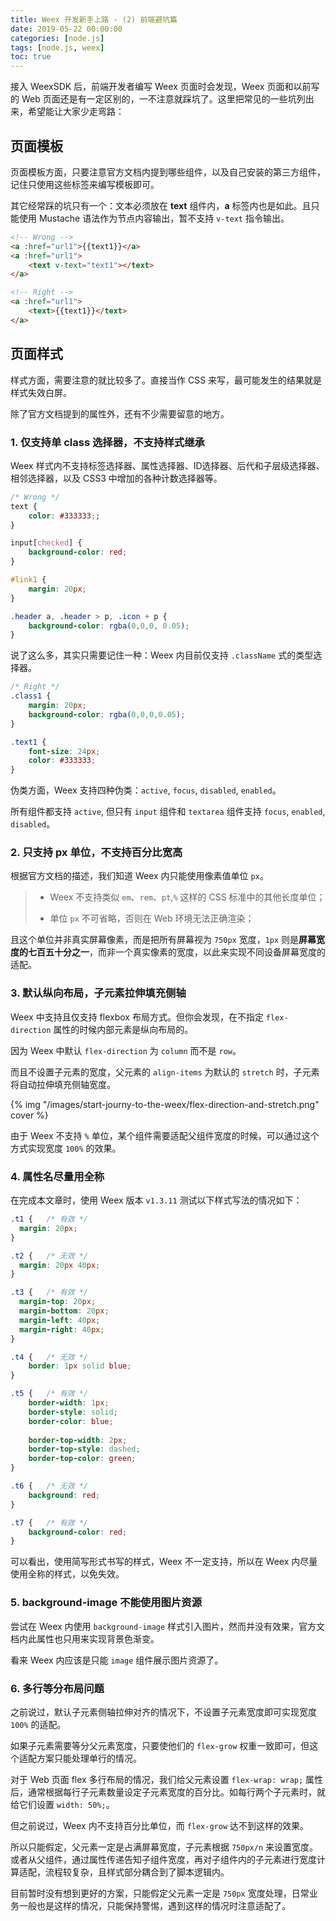 ```yaml
---
title: Weex 开发新手上路 - (2) 前端避坑篇
date: 2019-05-22 00:00:00
categories: [node.js]
tags: [node.js, weex]
toc: true
---
```


接入 WeexSDK 后，前端开发者编写 Weex 页面时会发现，Weex 页面和以前写的 Web 页面还是有一定区别的，一不注意就踩坑了。这里把常见的一些坑列出来，希望能让大家少走弯路：

<!-- more -->

## 页面模板

页面模板方面，只要注意官方文档内提到哪些组件，以及自己安装的第三方组件，记住只使用这些标签来编写模板即可。

其它经常踩的坑只有一个：文本必须放在 **text** 组件内，**a** 标签内也是如此。且只能使用 Mustache 语法作为节点内容输出，暂不支持 `v-text` 指令输出。

```html
<!-- Wrong -->
<a :href="url1">{{text1}}</a>
<a :href="url1">
    <text v-text="text1"></text>
</a>
```

```html
<!-- Right -->
<a :href="url1">
    <text>{{text1}}</text>
</a>
```

## 页面样式

样式方面，需要注意的就比较多了。直接当作 CSS 来写，最可能发生的结果就是样式失效白屏。

除了官方文档提到的属性外，还有不少需要留意的地方。

### 1. 仅支持单 class 选择器，不支持样式继承

Weex 样式内不支持标签选择器、属性选择器、ID选择器、后代和子层级选择器、相邻选择器，以及 CSS3 中增加的各种计数选择器等。

```css
/* Wrong */
text {
    color: #333333;;
}

input[checked] {
    background-color: red;
}

#link1 {
    margin: 20px;
}

.header a, .header > p, .icon + p {
    background-color: rgba(0,0,0, 0.05);
}
```

说了这么多，其实只需要记住一种：Weex 内目前仅支持 `.className` 式的类型选择器。

```css
/* Right */
.class1 {
    margin: 20px;
    background-color: rgba(0,0,0,0.05);
}

.text1 {
    font-size: 24px;
    color: #333333;
}
```

伪类方面，Weex 支持四种伪类：`active`, `focus`, `disabled`, `enabled`。

所有组件都支持 `active`, 但只有 `input` 组件和 `textarea` 组件支持 `focus`, `enabled`, `disabled`。

### 2. 只支持 px 单位，不支持百分比宽高

根据官方文档的描述，我们知道 Weex 内只能使用像素值单位 `px`。

> - Weex 不支持类似 `em`、`rem`、`pt`,`%` 这样的 CSS 标准中的其他长度单位；
>
> - 单位 `px` 不可省略，否则在 Web 环境无法正确渲染；

且这个单位并非真实屏幕像素，而是把所有屏幕视为 `750px` 宽度，`1px` 则是**屏幕宽度的七百五十分之一**，而非一个真实像素的宽度，以此来实现不同设备屏幕宽度的适配。

### 3. 默认纵向布局，子元素拉伸填充侧轴

Weex 中支持且仅支持 flexbox 布局方式。但你会发现，在不指定 `flex-direction` 属性的时候内部元素是纵向布局的。

因为 Weex 中默认 `flex-direction` 为 `column` 而不是 `row`。

而且不设置子元素的宽度，父元素的 `align-items` 为默认的 `stretch` 时，子元素将自动拉伸填充侧轴宽度。

{% img "/images/start-journy-to-the-weex/flex-direction-and-stretch.png" cover %}

由于 Weex 不支持 `%` 单位，某个组件需要适配父组件宽度的时候，可以通过这个方式实现宽度 `100%` 的效果。

### 4. 属性名尽量用全称

在完成本文章时，使用 Weex 版本 `v1.3.11` 测试以下样式写法的情况如下：

```css
.t1 {   /* 有效 */
  margin: 20px;
}

.t2 {   /* 无效 */
  margin: 20px 40px;
}

.t3 {   /* 有效 */
  margin-top: 20px;
  margin-bottom: 20px;
  margin-left: 40px;
  margin-right: 40px;
}

.t4 {   /* 无效 */
    border: 1px solid blue;
}

.t5 {   /* 有效 */
    border-width: 1px;
    border-style: solid;
    border-color: blue;
    
    border-top-width: 2px;
    border-top-style: dashed;
    border-top-color: green;
}

.t6 {   /* 无效 */
    background: red;
}

.t7 {   /* 有效 */
    background-color: red;
}

```

可以看出，使用简写形式书写的样式，Weex 不一定支持，所以在 Weex 内尽量使用全称的样式，以免失效。

### 5. background-image 不能使用图片资源

尝试在 Weex 内使用 `background-image` 样式引入图片，然而并没有效果，官方文档内此属性也只用来实现背景色渐变。

看来 Weex 内应该是只能 `image` 组件展示图片资源了。

### 6. 多行等分布局问题

之前说过，默认子元素侧轴拉伸对齐的情况下，不设置子元素宽度即可实现宽度 `100%` 的适配。

如果子元素需要等分父元素宽度，只要使他们的 `flex-grow` 权重一致即可，但这个适配方案只能处理单行的情况。

对于 Web 页面 flex 多行布局的情况，我们给父元素设置 `flex-wrap: wrap;` 属性后，通常根据每行子元素数量设定子元素宽度的百分比。如每行两个子元素时，就给它们设置 `width: 50%;`。

但之前说过，Weex 内不支持百分比单位，而 `flex-grow` 达不到这样的效果。

所以只能假定，父元素一定是占满屏幕宽度，子元素根据 `750px/n` 来设置宽度。或者从父组件，通过属性传递告知子组件宽度，再对子组件内的子元素进行宽度计算适配，流程较复杂，且样式部分耦合到了脚本逻辑内。

目前暂时没有想到更好的方案，只能假定父元素一定是 `750px` 宽度处理，日常业务一般也是这样的情况，只能保持警惕，遇到这样的情况时注意适配了。